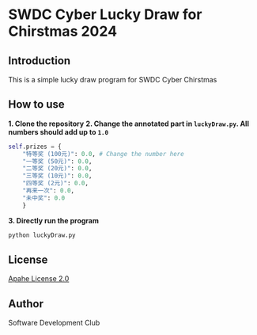 # SWDC Cyber Lucky Draw for Chirstmas 2024
## Introduction
This is a simple lucky draw program for SWDC Cyber Chirstmas
## How to use
**1. Clone the repository**
**2. Change the annotated part in ```luckyDraw.py```. All numbers should add up to ```1.0```**
    
```python
self.prizes = {
    "特等奖 (100元)": 0.0, # Change the number here
    "一等奖 (50元)": 0.0,
    "二等奖 (20元)": 0.0,
    "三等奖 (10元)": 0.0,
    "四等奖 (2元)": 0.0,
    "再来一次": 0.0,
    "未中奖": 0.0
    }
```
**3. Directly run the program**
```bash
python luckyDraw.py
```

## License
[Apahe License 2.0](https://www.apache.org/licenses/LICENSE-2.0)

## Author
Software Development Club